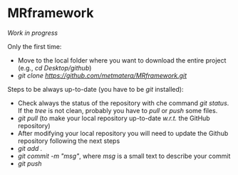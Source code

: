 # MRframework

_Work in progress_

Only the first time:
- Move to the local folder where you want to download the entire project (e.g., _cd Desktop/github_)
- _git clone https://github.com/metmatera/MRframework.git_

Steps to be always up-to-date (you have to be _git_ installed):
- Check always the status of the repository with che command _*git status*_. If the _tree_ is not clean, probably you have to _pull_ or _push_ some files.
- _git pull_ (to make your local repository up-to-date _w.r.t._ the GitHub repository)
- After modifying your local repository you will need to update the Github repository following the next steps
- _git add ._
- _git commit -m "msg"_, where _msg_ is a small text to describe your commit
- _git push_
